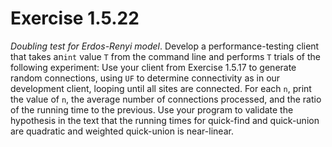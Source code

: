 # Exercise 1.5.22

*Doubling test for Erdos-Renyi model*.  Develop a performance-testing client that takes
an`int`  value `T` from the command line and performs `T` trials of the following experiment:
Use your client from Exercise 1.5.17 to generate random connections, using `UF` to determine
connectivity as in our development client, looping until all sites are connected. For each
`n`, print the value of `n`, the average number of connections processed, and the ratio
of the running time to the previous. Use your program to validate the hypothesis in the
text that the running times for quick-find and quick-union are quadratic and weighted
quick-union is near-linear.